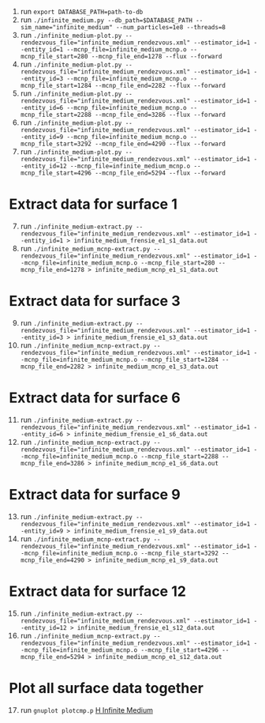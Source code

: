 1. run `export DATABASE_PATH=path-to-db`
2. run `./infinite_medium.py --db_path=$DATABASE_PATH --sim_name="infinite_medium" --num_particles=1e8 --threads=8`
3. run `./infinite_medium-plot.py --rendezvous_file="infinite_medium_rendezvous.xml" --estimator_id=1 --entity_id=1 --mcnp_file=infinite_medium_mcnp.o --mcnp_file_start=280 --mcnp_file_end=1278 --flux --forward`
4. run `./infinite_medium-plot.py --rendezvous_file="infinite_medium_rendezvous.xml" --estimator_id=1 --entity_id=3 --mcnp_file=infinite_medium_mcnp.o --mcnp_file_start=1284 --mcnp_file_end=2282 --flux --forward`
5. run `./infinite_medium-plot.py --rendezvous_file="infinite_medium_rendezvous.xml" --estimator_id=1 --entity_id=6 --mcnp_file=infinite_medium_mcnp.o --mcnp_file_start=2288 --mcnp_file_end=3286 --flux --forward`
5. run `./infinite_medium-plot.py --rendezvous_file="infinite_medium_rendezvous.xml" --estimator_id=1 --entity_id=9 --mcnp_file=infinite_medium_mcnp.o --mcnp_file_start=3292 --mcnp_file_end=4290 --flux --forward`
6. run `./infinite_medium-plot.py --rendezvous_file="infinite_medium_rendezvous.xml" --estimator_id=1 --entity_id=12 --mcnp_file=infinite_medium_mcnp.o --mcnp_file_start=4296 --mcnp_file_end=5294 --flux --forward`

# Extract data for surface 1
7. run `./infinite_medium-extract.py --rendezvous_file="infinite_medium_rendezvous.xml" --estimator_id=1 --entity_id=1 > infinite_medium_frensie_e1_s1_data.out`
8. run `./infinite_medium_mcnp-extract.py --rendezvous_file="infinite_medium_rendezvous.xml" --estimator_id=1 --mcnp_file=infinite_medium_mcnp.o --mcnp_file_start=280 --mcnp_file_end=1278 > infinite_medium_mcnp_e1_s1_data.out`

# Extract data for surface 3
9. run `./infinite_medium-extract.py --rendezvous_file="infinite_medium_rendezvous.xml" --estimator_id=1 --entity_id=3 > infinite_medium_frensie_e1_s3_data.out`
10. run `./infinite_medium_mcnp-extract.py --rendezvous_file="infinite_medium_rendezvous.xml" --estimator_id=1 --mcnp_file=infinite_medium_mcnp.o --mcnp_file_start=1284 --mcnp_file_end=2282 > infinite_medium_mcnp_e1_s3_data.out`

# Extract data for surface 6
11. run `./infinite_medium-extract.py --rendezvous_file="infinite_medium_rendezvous.xml" --estimator_id=1 --entity_id=6 > infinite_medium_frensie_e1_s6_data.out`
12. run `./infinite_medium_mcnp-extract.py --rendezvous_file="infinite_medium_rendezvous.xml" --estimator_id=1 --mcnp_file=infinite_medium_mcnp.o --mcnp_file_start=2288 --mcnp_file_end=3286 > infinite_medium_mcnp_e1_s6_data.out`

# Extract data for surface 9
13. run `./infinite_medium-extract.py --rendezvous_file="infinite_medium_rendezvous.xml" --estimator_id=1 --entity_id=9 > infinite_medium_frensie_e1_s9_data.out`
14. run `./infinite_medium_mcnp-extract.py --rendezvous_file="infinite_medium_rendezvous.xml" --estimator_id=1 --mcnp_file=infinite_medium_mcnp.o --mcnp_file_start=3292 --mcnp_file_end=4290 > infinite_medium_mcnp_e1_s9_data.out`

# Extract data for surface 12
15. run `./infinite_medium-extract.py --rendezvous_file="infinite_medium_rendezvous.xml" --estimator_id=1 --entity_id=12 > infinite_medium_frensie_e1_s12_data.out`
16. run `./infinite_medium_mcnp-extract.py --rendezvous_file="infinite_medium_rendezvous.xml" --estimator_id=1 --mcnp_file=infinite_medium_mcnp.o --mcnp_file_start=4296 --mcnp_file_end=5294 > infinite_medium_mcnp_e1_s12_data.out`

# Plot all surface data together
17. run `gnuplot plotcmp.p`
[H Infinite Medium](h_infinite_medium_current.png "H Infinite Medium")